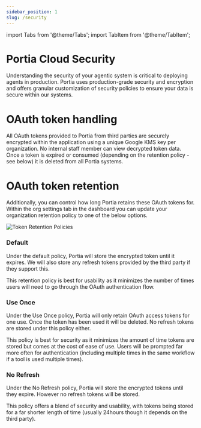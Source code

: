 ```yaml
---
sidebar_position: 1
slug: /security
---
```


import Tabs from '@theme/Tabs';
import TabItem from '@theme/TabItem';

# Portia Cloud Security

Understanding the security of your agentic system is critical to deploying agents in production. Portia uses production-grade security and encryption and offers granular customization of security policies to ensure your data is secure within our systems. 

# OAuth token handling

All OAuth tokens provided to Portia from third parties are securely encrypted within the application using a unique Google KMS key per organization. No internal staff member can view decrypted token data. Once a token is expired or consumed (depending on the retention policy - see below) it is deleted from all Portia systems.

# OAuth token retention

Additionally, you can control how long Portia retains these OAuth tokens for. Within the org settings tab in the dashboard you can update your organization retention policy to one of the below options.

![Token Retention Policies](/img/token_retention.png)

### Default

Under the default policy, Portia will store the encrypted token until it expires. We will also store any refresh tokens provided by the third party if they support this. 

This retention policy is best for usability as it minimizes the number of times users will need to go through the OAuth authentication flow. 

### Use Once

Under the Use Once policy, Portia will only retain OAuth access tokens for one use. Once the token has been used it will be deleted. No refresh tokens are stored under this policy either. 

This policy is best for security as it minimizes the amount of time tokens are stored but comes at the cost of ease of use. Users will be prompted far more often for authentication (including multiple times in the same workflow if a tool is used multiple times).

### No Refresh

Under the No Refresh policy, Portia will store the encrypted tokens until they expire. However no refresh tokens will be stored. 

This policy offers a blend of security and usability, with tokens being stored for a far shorter length of time (usually 24hours though it depends on the third party). 

